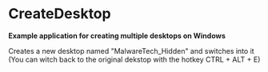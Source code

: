 # CreateDesktop
**Example application for creating multiple desktops on Windows**

Creates a new desktop named "MalwareTech_Hidden" and switches into it (You can witch back to the original dekstop with the hotkey CTRL + ALT + E)

